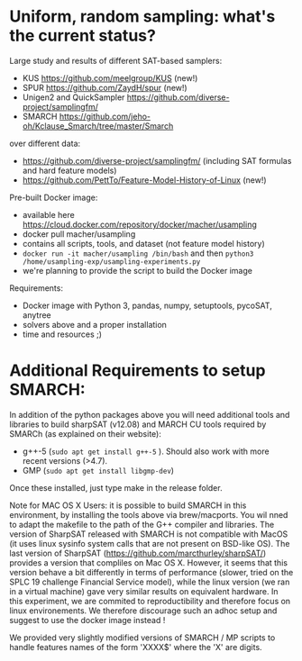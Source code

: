 # Uniform, random sampling: what's the current status?

 Large study and results of different SAT-based samplers:
 * KUS https://github.com/meelgroup/KUS (new!)
 * SPUR https://github.com/ZaydH/spur (new!) 
 * Unigen2 and QuickSampler https://github.com/diverse-project/samplingfm/
 * SMARCH https://github.com/jeho-oh/Kclause_Smarch/tree/master/Smarch
 
 over different data:
 * https://github.com/diverse-project/samplingfm/ (including SAT formulas and hard feature models)
 * https://github.com/PettTo/Feature-Model-History-of-Linux (new!)

Pre-built Docker image: 
 * available here https://cloud.docker.com/repository/docker/macher/usampling
 * docker pull macher/usampling
 * contains all scripts, tools, and dataset (not feature model history)
 * `docker run -it macher/usampling /bin/bash` and then `python3 /home/usampling-exp/usampling-experiments.py` 
 * we're planning to provide the script to build the Docker image
 
 Requirements:
  * Docker image with Python 3, pandas, numpy, setuptools, pycoSAT, anytree 
  * solvers above and a proper installation 
  * time and resources ;) 

# Additional Requirements to setup SMARCH:

In addition of the python packages above you will need additional tools and libraries to build sharpSAT (v12.08) and MARCH CU tools required by SMARCh (as explained on their website):
* g++-5 (`sudo apt get install g++-5` ). Should also work with more recent versions (>4.7). 
* GMP (`sudo apt get install libgmp-dev`) 

Once these installed, just type make in the release folder.

Note for MAC OS X Users: it is possible to build SMARCH in this environment, by installing the tools above via brew/macports.  You wil nned to adapt the makefile to the path of the G++ compiler and libraries. The version of SharpSAT released with SMARCH is not compatible with MacOS (it uses linux sysinfo system calls that are not present on BSD-like OS). The last version of SharpSAT (https://github.com/marcthurley/sharpSAT/) provides a version that compliles on Mac OS X. However, it seems that this version behave a bit differently in terms of performance (slower, tried on the SPLC 19 challenge Financial Service model), while the linux version (we ran in a virtual machine) gave very similar results on equivalent hardware. In this experiment, we are commited to reproductibility and therefore focus on linux environements.  We therefore discourage such an adhoc setup and suggest to use the docker image instead !

We provided very slightly modified versions of SMARCH / MP scripts to handle features names of the form 'XXXX$' where the 'X' are digits.       


